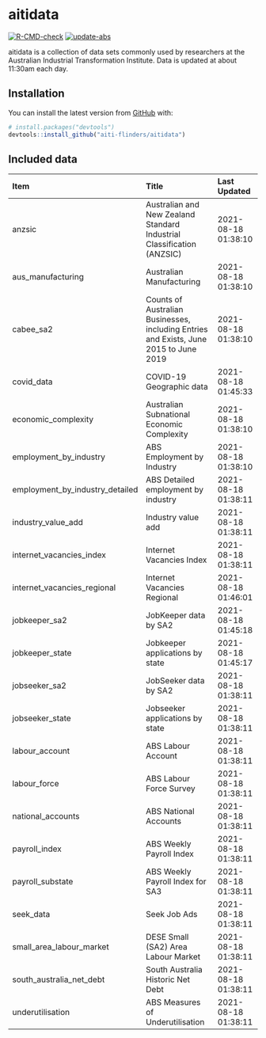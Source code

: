 
<!-- README.md is generated from README.Rmd. Please edit that file -->

# aitidata

<!-- badges: start -->

[![R-CMD-check](https://github.com/aiti-flinders/aitidata/actions/workflows/R-CMD-check.yaml/badge.svg)](https://github.com/aiti-flinders/aitidata/actions/workflows/R-CMD-check.yaml)
[![update-abs](https://github.com/aiti-flinders/aitidata/workflows/update-abs/badge.svg)](https://github.com/aiti-flinders/aitidata/actions)
<!-- badges: end -->

aitidata is a collection of data sets commonly used by researchers at
the Australian Industrial Transformation Institute. Data is updated at
about 11:30am each day.

## Installation

You can install the latest version from [GitHub](https://github.com/)
with:

``` r
# install.packages("devtools")
devtools::install_github("aiti-flinders/aitidata")
```

## Included data

| Item                               | Title                                                                                 | Last Updated        |
| :--------------------------------- | :------------------------------------------------------------------------------------ | :------------------ |
| anzsic                             | Australian and New Zealand Standard Industrial Classification (ANZSIC)                | 2021-08-18 01:38:10 |
| aus\_manufacturing                 | Australian Manufacturing                                                              | 2021-08-18 01:38:10 |
| cabee\_sa2                         | Counts of Australian Businesses, including Entries and Exists, June 2015 to June 2019 | 2021-08-18 01:38:10 |
| covid\_data                        | COVID-19 Geographic data                                                              | 2021-08-18 01:45:33 |
| economic\_complexity               | Australian Subnational Economic Complexity                                            | 2021-08-18 01:38:10 |
| employment\_by\_industry           | ABS Employment by Industry                                                            | 2021-08-18 01:38:10 |
| employment\_by\_industry\_detailed | ABS Detailed employment by industry                                                   | 2021-08-18 01:38:11 |
| industry\_value\_add               | Industry value add                                                                    | 2021-08-18 01:38:11 |
| internet\_vacancies\_index         | Internet Vacancies Index                                                              | 2021-08-18 01:38:11 |
| internet\_vacancies\_regional      | Internet Vacancies Regional                                                           | 2021-08-18 01:46:01 |
| jobkeeper\_sa2                     | JobKeeper data by SA2                                                                 | 2021-08-18 01:45:18 |
| jobkeeper\_state                   | Jobkeeper applications by state                                                       | 2021-08-18 01:45:17 |
| jobseeker\_sa2                     | JobSeeker data by SA2                                                                 | 2021-08-18 01:38:11 |
| jobseeker\_state                   | Jobseeker applications by state                                                       | 2021-08-18 01:38:11 |
| labour\_account                    | ABS Labour Account                                                                    | 2021-08-18 01:38:11 |
| labour\_force                      | ABS Labour Force Survey                                                               | 2021-08-18 01:38:11 |
| national\_accounts                 | ABS National Accounts                                                                 | 2021-08-18 01:38:11 |
| payroll\_index                     | ABS Weekly Payroll Index                                                              | 2021-08-18 01:38:11 |
| payroll\_substate                  | ABS Weekly Payroll Index for SA3                                                      | 2021-08-18 01:38:11 |
| seek\_data                         | Seek Job Ads                                                                          | 2021-08-18 01:38:11 |
| small\_area\_labour\_market        | DESE Small (SA2) Area Labour Market                                                   | 2021-08-18 01:38:11 |
| south\_australia\_net\_debt        | South Australia Historic Net Debt                                                     | 2021-08-18 01:38:11 |
| underutilisation                   | ABS Measures of Underutilisation                                                      | 2021-08-18 01:38:11 |
